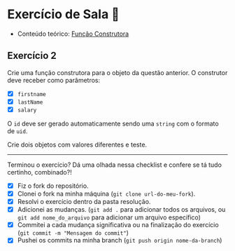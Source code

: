 # Exercício de Sala 🏫  

- Conteúdo teórico: 
[Função Construtora](https://github.com/reprograma/on21-imersao-js-S5-Prototype-1/blob/main/README.md#função-construtora)

## Exercício 2

Crie uma função construtora para o objeto da questão anterior.
O construtor deve receber como parâmetros:
- [x] `firstname`
- [x] `lastName`
- [x] `salary`

O `id` deve ser gerado automaticamente sendo uma `string` com o formato de `uid`.

Crie dois objetos com valores diferentes e teste.

---

Terminou o exercício? Dá uma olhada nessa checklist e confere se tá tudo certinho, combinado?!

- [x] Fiz o fork do repositório.
- [x] Clonei o fork na minha máquina (`git clone url-do-meu-fork`).
- [x] Resolvi o exercício dentro da pasta resolução.
- [x] Adicionei as mudanças. (`git add .` para adicionar todos os arquivos, ou `git add nome_do_arquivo` para adicionar um arquivo específico)
- [x] Commitei a cada mudança significativa ou na finalização do exercício (`git commit -m "Mensagem do commit"`)
- [x] Pushei os commits na minha branch (`git push origin nome-da-branch`)
